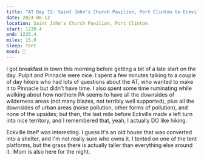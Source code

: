 ```yaml
---
title: "AT Day 72: Saint John's Church Pavilion, Port Clinton to Eckville Shelter"
date: 2024-06-13
location: Saint John's Church Pavilion, Port Clinton
start: 1220.4
end: 1235.4
miles: 15.0
sleep: Tent
mood: 🙂
---
```

I got breakfast in town this morning before getting a bit of a late start on the day. Pulpit and Pinnacle were nice. I spent a few minutes talking to a couple of day hikers who had lots of questions about the AT, who wanted to make it to Pinnacle but didn't have time. I also spent some time ruminating while walking about how northern PA seems to have all the downsides of wilderness areas (not many blazes, not terribly well supported), plus all the downsides of urban areas (noise pollution, other forms of pollution), and none of the upsides; but then, the last mile before Eckville made a left turn into nice territory, and I remembered that, yeah, I actually DO like hiking.

Eckville itself was interesting. I guess it's an old house that was converted into a shelter, and I'm not really sure who owns it. I tented on one of the tent platforms, but the grass there is actually taller than everything else around it. iMom is also here for the night.
